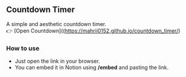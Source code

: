 ## Countdown Timer
A simple and aesthetic countdown timer.  
👉 [Open Countdown]((https://mahrii0152.github.io/countdown_timer/)

### How to use
- Just open the link in your browser.  
- You can embed it in Notion using **/embed** and pasting the link.  
